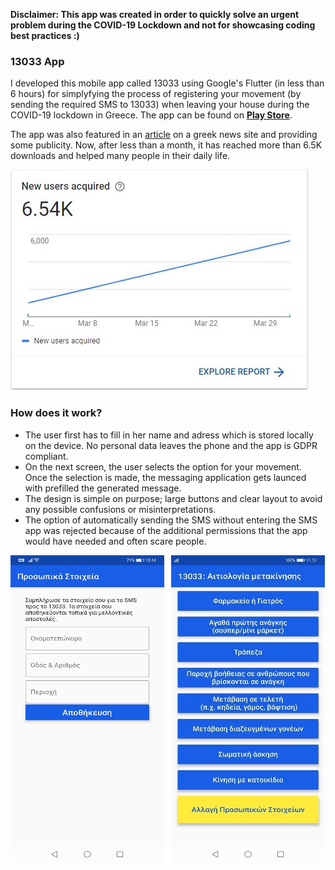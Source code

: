 **Disclaimer: This app was created in order to quickly solve an urgent problem during the COVID-19 Lockdown and not for showcasing coding best practices :)**


###  13033 App

I developed this mobile app called 13033 using Google's Flutter (in less than 6 hours) for simplyfying the process of registering your movement (by sending the required SMS to 13033) when leaving your house during the COVID-19 lockdown in Greece. The app can be found on [**Play Store**](https://play.google.com/store/apps/details?id=metakinisi.app).

The app was also featured in an [article](https://www.thetoc.gr/koinwnia/article/koronoios-13033---i-dorean-efarmogi-pou-stelnei-ta-sms-metakinisis-me-3-klik/) on a greek news site and providing some publicity. Now, after less than a month, it has reached more than 6.5K downloads and helped many people in their daily life. 

![](https://raw.githubusercontent.com/dimitrispaxinos/dimitrispaxinos.github.io/master/_assets/images/13033/13033_Stats.JPG)

### How does it work?
 - The user first has to fill in her name and adress which is stored locally on the device. No personal data leaves the phone and the app is GDPR compliant. 
 - On the next screen, the user selects the option for your movement. Once the selection is made, the messaging application gets launced with prefilled the generated message. 
 - The design is simple on purpose; large buttons and clear layout to avoid any possible confusions or misinterpretations.
 - The option of automatically sending the SMS without entering the SMS app was rejected because of the additional permissions that the app would have needed and often scare people.
  

![](https://raw.githubusercontent.com/dimitrispaxinos/dimitrispaxinos.github.io/master/_assets/images/13033/13033_two_screens.jpg)
